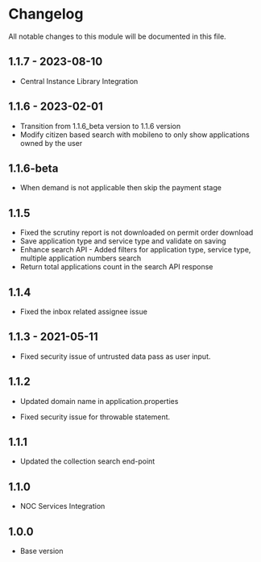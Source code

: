 # Changelog
All notable changes to this module will be documented in this file.

## 1.1.7 - 2023-08-10

- Central Instance Library Integration

## 1.1.6 - 2023-02-01

- Transition from 1.1.6_beta version to 1.1.6 version
- Modify citizen based search with mobileno to only show applications owned by the user

## 1.1.6-beta

- When demand is not applicable then skip the payment stage

## 1.1.5

- Fixed the scrutiny report is not downloaded on permit order download
- Save application type and service type and validate on saving
- Enhance search API - Added filters for application type, service type, multiple application numbers search
- Return total applications count in the search API response

## 1.1.4

- Fixed the inbox related assignee issue

## 1.1.3 - 2021-05-11

- Fixed security issue of untrusted data pass as user input.

## 1.1.2

- Updated domain name in application.properties
  
- Fixed security issue for throwable statement.

## 1.1.1

- Updated the collection search end-point

## 1.1.0

- NOC Services Integration

## 1.0.0

- Base version
